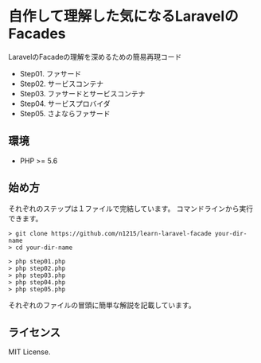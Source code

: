 # 自作して理解した気になるLaravelのFacades
LaravelのFacadeの理解を深めるための簡易再現コード

* Step01. ファサード
* Step02. サービスコンテナ
* Step03. ファサードとサービスコンテナ
* Step04. サービスプロバイダ
* Step05. さよならファサード

## 環境
* PHP >= 5.6

## 始め方
それぞれのステップは１ファイルで完結しています。
コマンドラインから実行できます。

    > git clone https://github.com/n1215/learn-laravel-facade your-dir-name
    > cd your-dir-name

    > php step01.php
    > php step02.php
    > php step03.php
    > php step04.php
    > php step05.php

それぞれのファイルの冒頭に簡単な解説を記載しています。

## ライセンス
MIT License.

